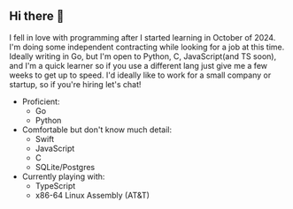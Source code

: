 ## Hi there 👋

I fell in love with programming after I started learning in October of 2024. I'm doing some independent contracting while looking for a job at this time. Ideally writing in Go, but I'm open to Python, C, JavaScript(and TS soon), and I'm a quick learner so if you use a different lang just give me a few weeks to get up to speed. I'd ideally like to work for a small company or startup, so if you're hiring let's chat!

- Proficient:
    - Go
    - Python
- Comfortable but don't know much detail:
    - Swift
    - JavaScript
    - C
    - SQLite/Postgres
- Currently playing with:
    - TypeScript
    - x86-64 Linux Assembly (AT&T)

<!--
**Daxin319/Daxin319** is a ✨ _special_ ✨ repository because its `README.md` (this file) appears on your GitHub profile.

Here are some ideas to get you started:

- 🔭 I’m currently working on ...
- 🌱 I’m currently learning ...
- 👯 I’m looking to collaborate on ...
- 🤔 I’m looking for help with ...
- 💬 Ask me about ...
- 📫 How to reach me: ...
- 😄 Pronouns: ...
- ⚡ Fun fact: ...
-->
